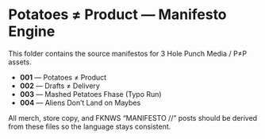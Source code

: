 # Potatoes ≠ Product — Manifesto Engine

This folder contains the source manifestos for 3 Hole Punch Media / P≠P assets.

- **001** — Potatoes ≠ Product
- **002** — Drafts ≠ Delivery
- **003** — Mashed Petatoes Fhase (Typo Run)
- **004** — Aliens Don’t Land on Maybes

All merch, store copy, and FKNWS “MANIFESTO //” posts should be derived from these files so the language stays consistent.
